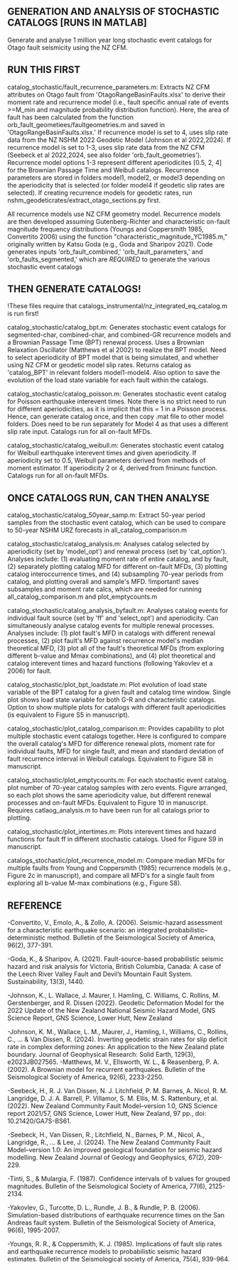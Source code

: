 ## GENERATION AND ANALYSIS OF STOCHASTIC CATALOGS [RUNS IN MATLAB]

Generate and analyse 1 million year long stochastic event catalogs for Otago fault seismicity using the NZ CFM.

## RUN THIS FIRST

catalog_stochastic/fault_recurrence_parameters.m: Extracts NZ CFM attributes on Otago fault from 'OtagoRangeBasinFaults.xlsx' to derive their moment rate and recurrence model (i.e., fault specific annual rate of events >=M_min and magnitude probability distribution function). Here, the area of fault has been calculated from the function orb_fault_geometiees/faultgeometries.m and saved in 'OtagoRangeBasinFaults.xlsx.' If recurrence model is set to 4, uses slip rate data from the NZ NSHM 2022 Geodetic Model (Johnson et al 2022,2024). If recurrence model is set to 1-3, uses slip rate data from the NZ CFM (Seebeck et al 2022,2024, see also folder 'orb_fault_geometries'). Recurrence model options 1-3 represent different aperiodicites [0.5, 2, 4] for the Brownian Passage Time and Weibull catalogs. Recurrence parameters are stored in folders model1, model2, or model3 depending on the aperiodicity that is selected (or folder model4 if geodetic slip rates are selected). If creating recurrence models for geodetic rates, run nshm_geodeticrates/extract_otago_sections.py first.

All recurrence models use NZ CFM geometry model. Recurrence models are then developed assuming Gutenberg-Richter and characteristic on-fault magnitude frequency distributions (Youngs and Coppersmith 1985, Convertito 2006) using the function "characteristic_magnitude_YC1985.m," originally written by Katsu Goda (e.g., Goda and Sharipov 2021). Code generates inputs 'orb_fault_combined,' 'orb_fault_parameters,' and 'orb_faults_segmented,' which are *REQUIRED* to generate the various stochastic event catalogs

## THEN GENERATE CATALOGS!
!These files require that catalogs_instrumental/nz_integrated_eq_catalog.m is run first!

catalog_stochastic/catalog_bpt.m: Generates stochastic event catalogs for segmented-char, combined-char, and combined-GR recurrence models and a Brownian Passage Time (BPT) renewal process. Uses a Brownian Relaxation Oscillator (Matthews et al 2002) to realize the BPT model. Need to select aperiodicity of BPT model that is being simulated, and whether using NZ CFM or geodetic model slip rates. Returns catalog as 'catalog_BPT' in relevant folders model1-model4. Also option to save the evolution of the load state variable for each fault within the catalogs. 

catalog_stochastic/catalog_poisson.m: Generates stochastic event catalog for Poisson earthquake interevent times. Note there is no strict need to run for different aperiodicities, as it is implicit that this = 1 in a Poisson process. Hence, can generate catalog once, and then copy .mat file to other model folders. Does need to be run separately for Model 4 as that uses a different slip rate input. Catalogs run for all on-fault MFDs.

catalog_stochastic/catalog_weibull.m: Generates stochastic event catalog for Weibull earthquake interevent times and given aperiodicity. If aperiodicity set to 0.5, Weibull parameters derived from methods of moment estimator. If aperiodicity 2 or 4, derived from fminunc function. Catalogs run for all on-fault MFDs.

## ONCE CATALOGS RUN, CAN THEN ANALYSE

catalog_stochastic/catalog_50year_samp.m: Extract 50-year period samples from the stochastic event catalog, which can be used to compare to 50-year NSHM URZ forecasts in all_catalog_comparison.m

catalog_stochastic/catalog_analysis.m: Analyses catalog selected by aperiodicity (set by 'model_opt') and renewal process (set by 'cat_option'). Analyses include: (1) evaluating moment rate of entire catalog, and by fault, (2) separately plotting catalog MFD for different on-fault MFDs, (3) plotting catalog interoccurrence times, and (4) subsampling 70-year periods from catalog, and plotting overall and sample's MFD. !Important! saves subsamples and moment rate calcs, which are needed for running all_catalog_comparison.m and plot_emptycounts.m

catalog_stochastic/catalog_analysis_byfault.m: Analyses catalog events for individual fault source (set by 'ff' and 'select_opt') and aperiodicity. Can simultaneously analyse catalog events for multiple renewal processes. Analyses include: (1) plot fault's MFD in catalogs with different renewal processes, (2) plot fault's MFD against recurrence model's median theoretical MFD, (3) plot all of the fault's theoretical MFDs (from exploring different b-value and Mmax combinations), and (4) plot theoretical and catalog interevent times and hazard functions (following Yakovlev et a 2006) for fault. 

catalog_stochastic/plot_bpt_loadstate.m: Plot evolution of load state variable of the BPT catalog for a given fault and catalog time window. Single plot shows load state variable for both G-R and characteristic catalogs. Option to show multiple plots for catalogs with different fault aperiodicities (is equivalent to Figure S5 in manuscript). 

catalog_stochastic/plot_catalog_comparison.m: Provides capability to plot multiple stochastic event catalogs together. Here is configured to compare the overall catalog's MFD for difference renewal plots, moment rate for individual faults, MFD for single fault, and mean and standard deviation of fault recurrence interval in Weibull catalogs. Equivalent to Figure S8 in manuscript.

catalog_stochastic/plot_emptycounts.m: For each stochastic event catalog, plot number of 70-year catalog samples with zero events. Figure arranged, so each plot shows the same aperiodicity value, but different renewal processes and on-fault MFDs. Equivalent to Figure 10 in manuscript. Requires catlaog_analysis.m to have been run for all catalogs prior to plotting.

catalog_stochastic/plot_intertimes.m: Plots interevent times and hazard functions for fault ff in different stochastic catalogs. Used for Figure S9 in manuscript.

catalogs_stochastic/plot_recurrence_model.m: Compare median MFDs for multiple faults from Young and Coppersmith (1985) recurrence models (e.g., Figure 2c in manuscript), and compare all MFD's for a single fault from exploring all b-value M-max combinations (e.g., Figure S8).

## REFERENCE

-Convertito, V., Emolo, A., & Zollo, A. (2006). Seismic-hazard assessment for a characteristic earthquake scenario: an integrated probabilistic–deterministic method. Bulletin of the Seismological Society of America, 96(2), 377-391.

-Goda, K., & Sharipov, A. (2021). Fault-source-based probabilistic seismic hazard and risk analysis for Victoria, British Columbia, Canada: A case of the Leech River Valley Fault and Devil’s Mountain Fault System. Sustainability, 13(3), 1440.

-Johnson, K., L. Wallace, J. Maurer, I. Hamling, C. Williams, C. Rollins, M. Gerstenberger, and R. Dissen (2022). Geodetic Deformation Model for the 2022 Update of the New Zealand National Seismic Hazard Model, GNS Science Report, GNS Science, Lower Hutt, New Zealand

-Johnson, K. M., Wallace, L. M., Maurer, J., Hamling, I., Williams, C., Rollins, C., ... & Van Dissen, R. (2024). Inverting geodetic strain rates for slip deficit rate in complex deforming zones: An application to the New Zealand plate boundary. Journal of Geophysical Research: Solid Earth, 129(3), e2023JB027565.
-Matthews, M. V., Ellsworth, W. L., & Reasenberg, P. A. (2002). A Brownian model for recurrent earthquakes. Bulletin of the Seismological Society of America, 92(6), 2233-2250.

-Seebeck, H., R. J. Van Dissen, N. J. Litchfield, P. M. Barnes, A. Nicol, R. M. Langridge, D. J. A. Barrell, P. Villamor, S. M. Ellis, M. S. Rattenbury, et al. (2022). New Zealand Community Fault Model–version 1.0, GNS Science report 2021/57, GNS Science, Lower Hutt, New Zealand, 97 pp., doi: 10.21420/GA7S-BS61.

-Seebeck, H., Van Dissen, R., Litchfield, N., Barnes, P. M., Nicol, A., Langridge, R., ... & Lee, J. (2024). The New Zealand Community Fault Model–version 1.0: An improved geological foundation for seismic hazard modelling. New Zealand Journal of Geology and Geophysics, 67(2), 209-229.

-Tinti, S., & Mulargia, F. (1987). Confidence intervals of b values for grouped magnitudes. Bulletin of the Seismological Society of America, 77(6), 2125-2134.

-Yakovlev, G., Turcotte, D. L., Rundle, J. B., & Rundle, P. B. (2006). Simulation-based distributions of earthquake recurrence times on the San Andreas fault system. Bulletin of the Seismological Society of America, 96(6), 1995-2007.

-Youngs, R. R., & Coppersmith, K. J. (1985). Implications of fault slip rates and earthquake recurrence models to probabilistic seismic hazard estimates. Bulletin of the Seismological society of America, 75(4), 939-964.
